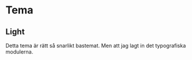 Tema
=================
Light
-----------------
Detta tema är rätt så snarlikt bastemat. Men att jag lagt in det typografiska modulerna.
